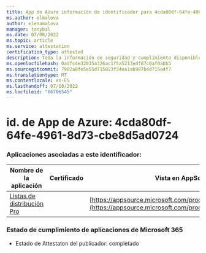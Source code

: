 ```yaml
---
title: App de Azure información de identificador para 4cda80df-64fe-4961-8d73-cbe8d5ad0724
ms.author: elmalova
author: elenamalova
manager: tonybal
ms.date: 07/08/2022
ms.topic: article
ms.service: attestation
certification_type: attested
description: Toda la información de seguridad y cumplimiento disponible para 4cda80df-64fe-4961-8d73-cbe8d5ad0724.
ms.openlocfilehash: 0adfc4e32035a326ac1f5a5213edf87c0af0abb5
ms.sourcegitcommit: 7902a8fe5a55d715023f34ea1ab987b4d715a4f7
ms.translationtype: MT
ms.contentlocale: es-ES
ms.lasthandoff: 07/10/2022
ms.locfileid: "66706545"
---
```

# <a name="azure-app-id-4cda80df-64fe-4961-8d73-cbe8d5ad0724"></a>id. de App de Azure: 4cda80df-64fe-4961-8d73-cbe8d5ad0724


### <a name="apps-associated-with-this-id"></a>Aplicaciones asociadas a este identificador:
| **Nombre de la aplicación** | **Certificado** | **Vista en AppSource** |
|--------------|---------------|-----------------------|
| [Listas de distribución Pro](../forward/WA200002977.md) |  | [https://appsource.microsoft.com/product/office/WA200002977](https://appsource.microsoft.com/product/office/WA200002977) |

### <a name="microsoft-365-app-compliance-status"></a>Estado de cumplimiento de aplicaciones de Microsoft 365
- Estado de Attestaton del publicador: completado
